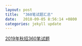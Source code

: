 ```yaml
---
layout: post
title:  "360笔试题汇总"
date:   2018-09-05 8:56:14 +0800
categories: jekyll update
---
```


[2019年秋招360笔试题](https://blog.csdn.net/behboyhiex/article/details/82120603)







